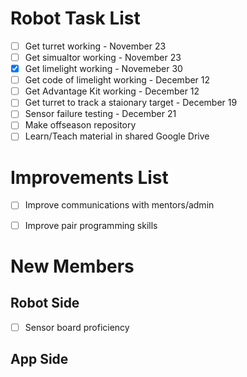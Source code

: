 # Robot Task List 

- [ ] Get turret working - November 23
- [ ] Get simualtor working - November 23
- [x] Get limelight working - Novemeber 30
- [ ] Get code of limelight working - December 12
- [ ] Get Advantage Kit working - December 12
- [ ] Get turret to track a staionary target - December 19
- [ ] Sensor failure testing - December 21
- [ ] Make offseason repository
- [ ] Learn/Teach material in shared Google Drive

# Improvements List 

- [ ] Improve communications with mentors/admin
- [ ] Improve pair programming skills


# New Members
## Robot Side
- [ ] Sensor board proficiency
## App Side
